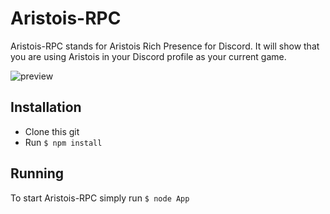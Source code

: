Aristois-RPC
===================

Aristois-RPC stands for Aristois Rich Presence for Discord. It will show that you are using Aristois in your Discord profile as your current game.

![preview](https://image.prntscr.com/image/rI32sSA5S4ebkur5UDLUTw.png)

Installation
-------------------

* Clone this git
* Run `$ npm install`

Running
-------------------

To start Aristois-RPC simply run `$ node App`
